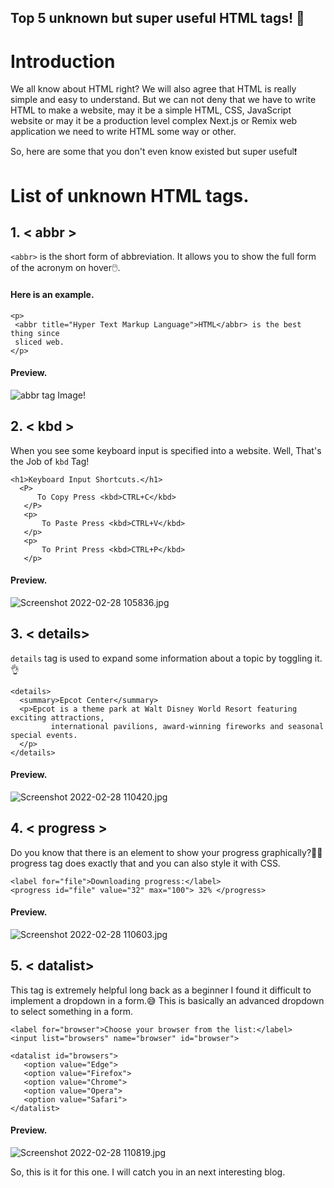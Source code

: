 ## Top 5 unknown but super useful HTML tags! 📌

# Introduction

We all know about HTML right? We will also agree that HTML is really simple and easy to understand. But we can not deny that we have to write HTML to make a website, may it be a simple HTML, CSS, JavaScript website or may it be a production level complex Next.js or Remix web application we need to write HTML some way or other.

So, here  are some that you don't even know existed but super useful❗


# List of unknown HTML tags.

 ## 1.  < abbr >
```<abbr>``` is the short form of abbreviation.
It allows you to show the full form of the acronym on hover🖱️.

#### Here is an example.

    <p>
     <abbr title="Hyper Text Markup Language">HTML</abbr> is the best thing since 
     sliced web.
    </p>

#### Preview.
![abbr tag Image!](http://html5doctor.com/wp-content/uploads/2010/09/abbr-tooltip.png)

## 2. < kbd >
When you see some keyboard input is specified into a website. Well, That's the Job of ```kbd``` Tag!

    <h1>Keyboard Input Shortcuts.</h1>
      <P>
          To Copy Press <kbd>CTRL+C</kbd>
       </P>
       <p>
           To Paste Press <kbd>CTRL+V</kbd>
       </p>
       <p>
           To Print Press <kbd>CTRL+P</kbd>
       </p>

#### Preview.
![Screenshot 2022-02-28 105836.jpg](https://cdn.hashnode.com/res/hashnode/image/upload/v1646026177359/94R0efAJv.jpg)

## 3. < details>
```details``` tag is used to expand some information about a topic by toggling it.👌

    <details>
      <summary>Epcot Center</summary>
      <p>Epcot is a theme park at Walt Disney World Resort featuring exciting attractions, 
             international pavilions, award-winning fireworks and seasonal special events. 
      </p>
    </details>

#### Preview.

![Screenshot 2022-02-28 110420.jpg](https://cdn.hashnode.com/res/hashnode/image/upload/v1646026470432/oYf9RcRNb.jpg)

## 4. < progress >
Do you know that there is an element to show your progress graphically?🤷‍♂️
progress tag does exactly that and you can also style it with CSS.

    <label for="file">Downloading progress:</label>
    <progress id="file" value="32" max="100"> 32% </progress>

#### Preview.


![Screenshot 2022-02-28 110603.jpg](https://cdn.hashnode.com/res/hashnode/image/upload/v1646026575341/MQ8bvK1GZ.jpg)

## 5. < datalist>
This tag is extremely helpful long back as a beginner I found it difficult to implement a dropdown in a form.😅
This is basically an advanced dropdown to select something in a form.

    <label for="browser">Choose your browser from the list:</label>
    <input list="browsers" name="browser" id="browser">

    <datalist id="browsers">
       <option value="Edge">
       <option value="Firefox">
       <option value="Chrome">
       <option value="Opera">
       <option value="Safari">
    </datalist>

#### Preview.



![Screenshot 2022-02-28 110819.jpg](https://cdn.hashnode.com/res/hashnode/image/upload/v1646026712506/LTvTJ5uCF.jpg)

So, this is it for this one. I will catch you in an next interesting blog.